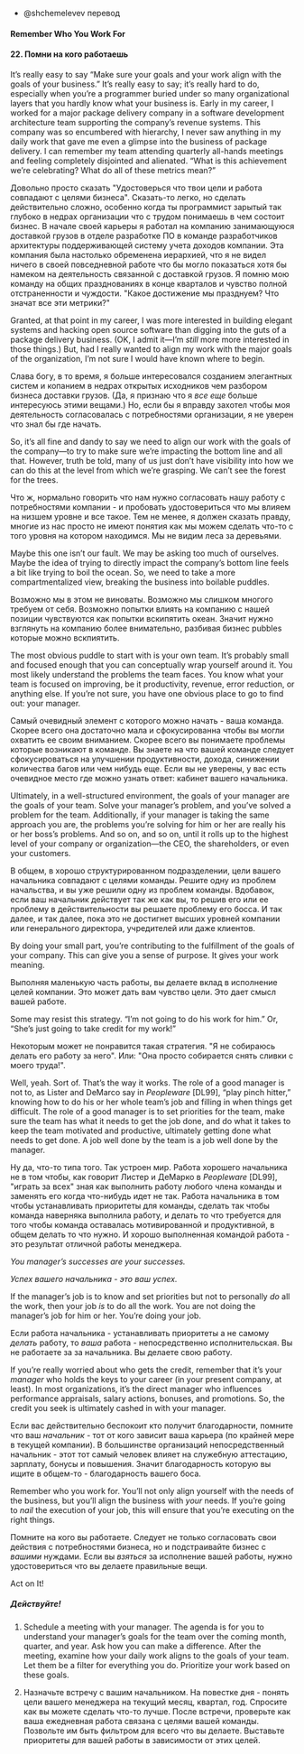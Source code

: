 - @shchemelevev перевод



#### Remember Who You Work For
#### 22. Помни на кого работаешь



It’s really easy to say “Make sure your goals and your work align with the 
goals of your business.” It’s really easy to say; it’s really hard to do, 
especially when you’re a programmer buried under so many organizational layers 
that you hardly know what your business is. Early in my career, I worked for a 
major package delivery company in a software development architecture team 
supporting the company’s revenue systems. This company was so encumbered with 
hierarchy, I never saw anything in my daily work that gave me even a glimpse
into the business of package delivery. I can remember my team attending 
quarterly all-hands meetings and feeling completely disjointed and alienated. 
“What is this achievement we’re celebrating? What do all of these metrics 
mean?”

Довольно просто сказать "Удостоверься что твои цели и работа совпадают с целями 
бизнеса". Сказать-то легко, но сделать действительно сложно, особенно когда ты
программист зарытый так глубоко в недрах организации что с трудом понимаешь в 
чем состоит бизнес. В начале своей карьеры я работал на компанию занимающуюся 
доставкой грузов в отделе разработке ПО в команде разработчиков архитектуры 
поддерживающей систему учета доходов компании. Эта компания была настолько 
обременена иерархией, что я не видел ничего в своей повседневной работе что бы 
могло показаться хотя бы намеком на деятельность связанной с доставкой грузов. 
Я помню мою команду на общих празднованиях в конце кварталов и чувство полной 
отстраненности и чуждости. "Какое достижение мы празднуем? Что значат все эти 
метрики?"



Granted, at that point in my career, I was more interested in building elegant 
systems and hacking open source software than digging into the guts of a 
package delivery business. (OK, I admit it—I’m _still_ more more interested in 
those things.) But, had I really wanted to align my work with the major goals 
of the organization, I’m not sure I would have known where to begin.

Слава богу, в то время, я больше интересовался созданием элегантных систем и 
копанием в недрах открытых исходников чем разбором бизнеса доставки грузов.
(Да, я признаю что я _все еще_ больше интересуюсь этими вещами.) Но, если бы я 
вправду захотел чтобы моя деятельность согласовалась с потребностями 
организации, я не уверен что знал бы где начать.



So, it’s all fine and dandy to say we need to align our work with the goals of 
the company—to try to make sure we’re impacting the bottom line and all that. 
However, truth be told, many of us just don’t have visibility into how we can 
do this at the level from which we’re grasping. We can’t see the forest for the 
trees.

Что ж, нормально говорить что нам нужно согласовать нашу работу с потребностями 
компании - и пробовать удостовериться что мы влияем на низшем уровне и все 
такое. Тем не менее, я должен сказать правду, многие из нас просто не имеют 
понятия как мы можем сделать что-то с того уровня на котором находимся. Мы не 
видим леса за деревьями.



Maybe this one isn’t our fault. We may be asking too much of ourselves. Maybe 
the idea of trying to directly impact the company’s bottom line feels a bit 
like trying to boil the ocean. So, we need to take a more compartmentalized 
view, breaking the business into boilable puddles.

Возможно мы в этом не виноваты. Возможно мы слишком многого требуем от себя. 
Возможно попытки влиять на компанию с нашей позиции чувствуются как попытки 
вскипятить океан. Значит нужно взглянуть на компанию более внимательно, 
разбивая бизнес pubbles которые можно вскпиятить.



The most obvious puddle to start with is your own team. It’s probably small and 
focused enough that you can conceptually wrap yourself around it. You most 
likely understand the problems the team faces. You know what your team is 
focused on improving, be it productivity, revenue, error reduction, or anything 
else. If you’re not sure, you have one obvious place to go to find out: your 
manager.

Самый очевидный элемент с которого можно начать - ваша команда. Скорее всего 
она достаточно мала и сфокусированна чтобы вы могли охватить ее своим 
вниманием.  Скорее всего вы понимаете проблемы которые возникают в команде. Вы 
знаете на что вашей команде следует сфокусироваться на улучшении 
продуктивности, дохода, синижении количества багов или чем нибудь еще. Если вы 
не уверены, у вас есть очевидное место где можно узнать ответ: кабинет вашего 
начальника.



Ultimately, in a well-structured environment, the goals of your manager are the 
goals of your team. Solve your manager’s problem, and you’ve solved a problem 
for the team. Additionally, if your manager is taking the same approach you 
are, the problems you’re solving for him or her are really his or her boss’s 
problems. And so on, and so on, until it rolls up to the highest level of your 
company or organization—the CEO, the shareholders, or even your customers.

В общем, в хорошо структурированном подразделении, цели вашего начальника 
совпадают с целями команды. Решите одну из проблем начальства, и вы уже решили 
одну из проблем команды. Вдобавок, если ваш начальник действует так же как вы, 
то решив его или ее проблему в действительности вы решаете проблему его босса. 
И так далее, и так далее, пока это не достигнет высших уровней компании или 
генерального директора, учредителей или даже клиентов.



By doing your small part, you’re contributing to the fulfillment of the goals 
of your company. This can give you a sense of purpose. It gives your work 
meaning.

Выполняя маленькую часть работы, вы делаете вклад в исполнение целей компании. 
Это может дать вам чувство цели. Это дает смысл вашей работе.


Some may resist this strategy. “I’m not going to do his work for him.” Or, 
“She’s just going to take credit for my work!”

Некоторым может не понравится такая стратегия. "Я не собираюсь делать его 
работу за него". Или: "Она просто собирается снять сливки с моего труда!".


Well, yeah. Sort of. That’s the way it works. The role of a good manager is not 
to, as Lister and DeMarco say in _Peopleware_ [DL99], “play pinch hitter,” 
knowing how to do his or her whole team’s job and filling in when things get 
difficult. The role of a good manager is to set priorities for the team, make 
sure the team has what it needs to get the job done, and do what it takes to 
keep the team motivated and productive, ultimately getting done what needs to 
get done. A job well done by the team is a job well done by the manager.

Ну да, что-то типа того. Так устроен мир. Работа хорошего начальника не в том 
чтобы, как говорит Листер и ДеМарко в _Peopleware_ [DL99], "играть за всех" 
зная как выполнить работу любого члена команды и заменять его когда что-нибудь 
идет не так. Работа начальника в том чтобы устанавливать приоритеты для 
команды, сделать так чтобы команда наверняка выполнила работу, и делать то что 
требуется для того чтобы команда оставалась мотивированной и продуктивной, в 
общем делать то что нужно. И хорошо выполненная командой работа - это результат 
отличной работы менеджера.



*You manager’s successes are _your_ successes.*

*Успех вашего начальника - это _ваш_ успех.*



If the manager’s job is to know and set priorities but not to personally _do_ 
all the work, then your job _is_ to do all the work. You are not doing the 
manager’s job for him or her. You’re doing your job.

Если работа начальника - устанавливать приоритеты а не самому _делать_ работу, 
то _ваша_ работа - непосредственно исполнительская. Вы не работаете за 
за начальника. Вы делаете свою работу.



If you’re really worried about who gets the credit, remember that it’s your 
_manager_ who holds the keys to your career (in your present company, at 
least). In most organizations, it’s the direct manager who influences 
performance appraisals, salary actions, bonuses, and promotions. So, the credit 
you seek is ultimately cashed in with your manager.

Если вас действительно беспокоит кто получит благодарности, помните что ваш 
_начальник_ - тот от кого зависит ваша карьера (по крайней мере в текущей 
компании). В большинстве организаций непосредственный начальник - этот тот 
самый человек влияет на служебную аттестацию, зарплату, бонусы и повышения. 
Значит благодарность которую вы ищите в общем-то - благодарность вашего боса.



Remember who you work for. You’ll not only align yourself with the needs of the 
business, but you’ll align the business with _your_ needs. If you’re going to 
_nail_ the execution of your job, this will ensure that you’re executing on the 
right things.

Помните на кого вы работаете. Следует не только согласовать свои действия с 
потребностями бизнеса, но и подстраивайте бизнес с _вашими_ нуждами. Если вы 
_взяться_ за исполнение вашей работы, нужно удостовериться что вы делаете 
правильные вещи.



Act on It!
##### Действуйте!



1. Schedule a meeting with your manager. The agenda is for you to understand 
your manager’s goals for the team over the coming month, quarter, and year. Ask 
how you can make a difference. After the meeting, examine how your daily work 
aligns to the goals of your team. Let them be a filter for everything you do. 
Prioritize your work based on these goals.

1. Назначьте встречу с вашим начальником. На повестке дня - понять цели вашего 
менеджера на текущий месяц, квартал, год. Спросите как вы можете сделать что-то 
лучше. После встречи, проверьте как ваша ежедневная работа связана с целями 
вашей команды. Позвольте им быть фильтром для всего что вы делаете. Выставьте 
приоритеты для вашей работы в зависимости от этих целей.
